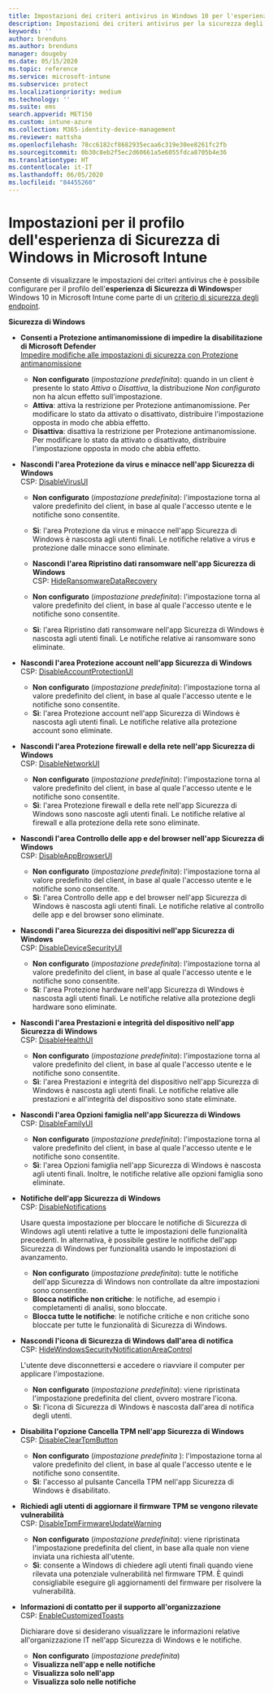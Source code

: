 ```yaml
---
title: Impostazioni dei criteri antivirus in Windows 10 per l'esperienza di Sicurezza di Windows per Intune | Microsoft Docs
description: Impostazioni dei criteri antivirus per la sicurezza degli Endpoint per l'app Sicurezza di Windows in Microsoft Intune
keywords: ''
author: brenduns
ms.author: brenduns
manager: dougeby
ms.date: 05/15/2020
ms.topic: reference
ms.service: microsoft-intune
ms.subservice: protect
ms.localizationpriority: medium
ms.technology: ''
ms.suite: ems
search.appverid: MET150
ms.custom: intune-azure
ms.collection: M365-identity-device-management
ms.reviewer: mattsha
ms.openlocfilehash: 78cc6182cf8682935ecaa6c319e30ee8261fc2fb
ms.sourcegitcommit: 0b30c8eb2f5ec2d60661a5e6055fdca8705b4e36
ms.translationtype: HT
ms.contentlocale: it-IT
ms.lasthandoff: 06/05/2020
ms.locfileid: "84455260"
---
```

# <a name="settings-for-the-windows-security-experience-profile-in-microsoft-intune"></a>Impostazioni per il profilo dell'esperienza di Sicurezza di Windows in Microsoft Intune

Consente di visualizzare le impostazioni dei criteri antivirus che è possibile configurare per il profilo dell'**esperienza di Sicurezza di Windows**per Windows 10 in Microsoft Intune come parte di un [ criterio di sicurezza degli endpoint](../protect/endpoint-security-policy.md).

**Sicurezza di Windows**

- **Consenti a Protezione antimanomissione di impedire la disabilitazione di Microsoft Defender**  
  [Impedire modifiche alle impostazioni di sicurezza con Protezione antimanomissione](https://go.microsoft.com/fwlink/?linkid=2066083)

  - **Non configurato** (*impostazione predefinita*): quando in un client è presente lo stato *Attiva* o *Disattiva*, la distribuzione *Non configurato* non ha alcun effetto sull'impostazione. 
  - **Attiva**: attiva la restrizione per Protezione antimanomissione. Per modificare lo stato da attivato o disattivato, distribuire l'impostazione opposta in modo che abbia effetto.
  - **Disattiva**: disattiva la restrizione per Protezione antimanomissione. Per modificare lo stato da attivato o disattivato, distribuire l'impostazione opposta in modo che abbia effetto.

- **Nascondi l'area Protezione da virus e minacce nell'app Sicurezza di Windows**  
  CSP: [DisableVirusUI](https://go.microsoft.com/fwlink/?linkid=873662)

  - **Non configurato** (*impostazione predefinita*): l'impostazione torna al valore predefinito del client, in base al quale l'accesso utente e le notifiche sono consentite.
  - **Sì**: l'area Protezione da virus e minacce nell'app Sicurezza di Windows è nascosta agli utenti finali. Le notifiche relative a virus e protezione dalle minacce sono eliminate.

  - **Nascondi l'area Ripristino dati ransomware nell'app Sicurezza di Windows**  
    CSP: [HideRansomwareDataRecovery](https://go.microsoft.com/fwlink/?linkid=873664)

  - **Non configurato** (*impostazione predefinita*): l'impostazione torna al valore predefinito del client, in base al quale l'accesso utente e le notifiche sono consentite.
  - **Sì**: l'area Ripristino dati ransomware nell'app Sicurezza di Windows è nascosta agli utenti finali. Le notifiche relative ai ransomware sono eliminate.

- **Nascondi l'area Protezione account nell'app Sicurezza di Windows**  
  CSP: [DisableAccountProtectionUI](https://go.microsoft.com/fwlink/?linkid=873666)

  - **Non configurato** (*impostazione predefinita*): l'impostazione torna al valore predefinito del client, in base al quale l'accesso utente e le notifiche sono consentite.
  - **Sì**: l'area Protezione account nell'app Sicurezza di Windows è nascosta agli utenti finali. Le notifiche relative alla protezione account sono eliminate.

- **Nascondi l'area Protezione firewall e della rete nell'app Sicurezza di Windows**  
  CSP: [DisableNetworkUI](https://go.microsoft.com/fwlink/?linkid=873668)

  - **Non configurato** (*impostazione predefinita*): l'impostazione torna al valore predefinito del client, in base al quale l'accesso utente e le notifiche sono consentite.
  - **Sì**: l'area Protezione firewall e della rete nell'app Sicurezza di Windows sono nascoste agli utenti finali. Le notifiche relative al firewall e alla protezione della rete sono eliminate.

- **Nascondi l'area Controllo delle app e del browser nell'app Sicurezza di Windows**  
  CSP: [DisableAppBrowserUI](https://go.microsoft.com/fwlink/?linkid=873669)

  - **Non configurato** (*impostazione predefinita*): l'impostazione torna al valore predefinito del client, in base al quale l'accesso utente e le notifiche sono consentite.
  - **Sì**: l'area Controllo delle app e del browser nell'app Sicurezza di Windows è nascosta agli utenti finali. Le notifiche relative al controllo delle app e del browser sono eliminate.

- **Nascondi l'area Sicurezza dei dispositivi nell'app Sicurezza di Windows**  
  CSP: [DisableDeviceSecurityUI](https://go.microsoft.com/fwlink/?linkid=873670)

  - **Non configurato** (*impostazione predefinita*): l'impostazione torna al valore predefinito del client, in base al quale l'accesso utente e le notifiche sono consentite.
  - **Sì**: l'area Protezione hardware nell'app Sicurezza di Windows è nascosta agli utenti finali. Le notifiche relative alla protezione degli hardware sono eliminate.
  
- **Nascondi l'area Prestazioni e integrità del dispositivo nell'app Sicurezza di Windows**  
  CSP: [DisableHealthUI](https://go.microsoft.com/fwlink/?linkid=873671)

  - **Non configurato** (*impostazione predefinita*): l'impostazione torna al valore predefinito del client, in base al quale l'accesso utente e le notifiche sono consentite.
  - **Sì**: l'area Prestazioni e integrità del dispositivo nell'app Sicurezza di Windows è nascosta agli utenti finali. Le notifiche relative alle prestazioni e all'integrità del dispositivo sono state eliminate.

- **Nascondi l'area Opzioni famiglia nell'app Sicurezza di Windows**  
  CSP: [DisableFamilyUI](https://go.microsoft.com/fwlink/?linkid=873673)

  - **Non configurato** (*impostazione predefinita*): l'impostazione torna al valore predefinito del client, in base al quale l'accesso utente e le notifiche sono consentite.
  - **Sì**: l'area Opzioni famiglia nell'app Sicurezza di Windows è nascosta agli utenti finali. Inoltre, le notifiche relative alle opzioni famiglia sono eliminate.

- **Notifiche dell'app Sicurezza di Windows**  
  CSP: [DisableNotifications](https://go.microsoft.com/fwlink/?linkid=873675)

  Usare questa impostazione per bloccare le notifiche di Sicurezza di Windows agli utenti relative a tutte le impostazioni delle funzionalità precedenti. In alternativa, è possibile gestire le notifiche dell'app Sicurezza di Windows per funzionalità usando le impostazioni di avanzamento.

  - **Non configurato** (*impostazione predefinita*): tutte le notifiche dell'app Sicurezza di Windows non controllate da altre impostazioni sono consentite.
  - **Blocca notifiche non critiche**: le notifiche, ad esempio i completamenti di analisi, sono bloccate.
  - **Blocca tutte le notifiche**: le notifiche critiche e non critiche sono bloccate per tutte le funzionalità di Sicurezza di Windows.

- **Nascondi l'icona di Sicurezza di Windows dall'area di notifica**  
  CSP: [HideWindowsSecurityNotificationAreaControl](https://go.microsoft.com/fwlink/?linkid=2114313&clcid=0x409)

  L'utente deve disconnettersi e accedere o riavviare il computer per applicare l'impostazione.
  - **Non configurato** (*impostazione predefinita*): viene ripristinata l'impostazione predefinita del client, ovvero mostrare l'icona.
  - **Sì**: l'icona di Sicurezza di Windows è nascosta dall'area di notifica degli utenti.
  
- **Disabilita l'opzione Cancella TPM nell'app Sicurezza di Windows**  
  CSP: [DisableClearTpmButton](https://go.microsoft.com/fwlink/?linkid=2114125&clcid=0x409)

  - **Non configurato** (*impostazione predefinita* ): l'impostazione torna al valore predefinito del client, in base al quale l'accesso utente e le notifiche sono consentite.
  - **Sì**: l'accesso al pulsante Cancella TPM nell'app Sicurezza di Windows è disabilitato.

- **Richiedi agli utenti di aggiornare il firmware TPM se vengono rilevate vulnerabilità**  
  CSP: [DisableTpmFirmwareUpdateWarning](https://go.microsoft.com/fwlink/?linkid=2114212&clcid=0x409)

  - **Non configurato** (*impostazione predefinita*): viene ripristinata l'impostazione predefinita del client, in base alla quale non viene inviata una richiesta all'utente.
  - **Sì**: consente a Windows di chiedere agli utenti finali quando viene rilevata una potenziale vulnerabilità nel firmware TPM. È quindi consigliabile eseguire gli aggiornamenti del firmware per risolvere la vulnerabilità.

- **Informazioni di contatto per il supporto all'organizzazione**  
  CSP: [EnableCustomizedToasts](https://go.microsoft.com/fwlink/?linkid=873676)

  Dichiarare dove si desiderano visualizzare le informazioni relative all'organizzazione IT nell'app Sicurezza di Windows e le notifiche.
  - **Non configurato** (*impostazione predefinita*)
  - **Visualizza nell'app e nelle notifiche**
  - **Visualizza solo nell'app**
  - **Visualizza solo nelle notifiche**
